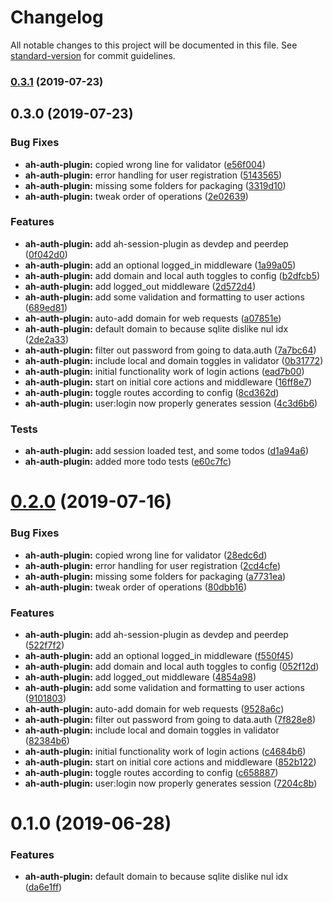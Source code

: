 # Changelog

All notable changes to this project will be documented in this file. See [standard-version](https://github.com/conventional-changelog/standard-version) for commit guidelines.

### [0.3.1](https://github.com/Zaephor/ah-plugins/compare/v0.3.0...v0.3.1) (2019-07-23)



## 0.3.0 (2019-07-23)


### Bug Fixes

* **ah-auth-plugin:** copied wrong line for validator ([e56f004](https://github.com/Zaephor/ah-plugins/commit/e56f004))
* **ah-auth-plugin:** error handling for user registration ([5143565](https://github.com/Zaephor/ah-plugins/commit/5143565))
* **ah-auth-plugin:** missing some folders for packaging ([3319d10](https://github.com/Zaephor/ah-plugins/commit/3319d10))
* **ah-auth-plugin:** tweak order of operations ([2e02639](https://github.com/Zaephor/ah-plugins/commit/2e02639))


### Features

* **ah-auth-plugin:** add ah-session-plugin as devdep and peerdep ([0f042d0](https://github.com/Zaephor/ah-plugins/commit/0f042d0))
* **ah-auth-plugin:** add an optional logged_in middleware ([1a99a05](https://github.com/Zaephor/ah-plugins/commit/1a99a05))
* **ah-auth-plugin:** add domain and local auth toggles to config ([b2dfcb5](https://github.com/Zaephor/ah-plugins/commit/b2dfcb5))
* **ah-auth-plugin:** add logged_out middleware ([2d572d4](https://github.com/Zaephor/ah-plugins/commit/2d572d4))
* **ah-auth-plugin:** add some validation and formatting to user actions ([689ed81](https://github.com/Zaephor/ah-plugins/commit/689ed81))
* **ah-auth-plugin:** auto-add domain for web requests ([a07851e](https://github.com/Zaephor/ah-plugins/commit/a07851e))
* **ah-auth-plugin:** default domain to  because sqlite dislike nul idx ([2de2a33](https://github.com/Zaephor/ah-plugins/commit/2de2a33))
* **ah-auth-plugin:** filter out password from going to data.auth ([7a7bc64](https://github.com/Zaephor/ah-plugins/commit/7a7bc64))
* **ah-auth-plugin:** include local and domain toggles in validator ([0b31772](https://github.com/Zaephor/ah-plugins/commit/0b31772))
* **ah-auth-plugin:** initial functionality work of login actions ([ead7b00](https://github.com/Zaephor/ah-plugins/commit/ead7b00))
* **ah-auth-plugin:** start on initial core actions and middleware ([16ff8e7](https://github.com/Zaephor/ah-plugins/commit/16ff8e7))
* **ah-auth-plugin:** toggle routes according to config ([8cd362d](https://github.com/Zaephor/ah-plugins/commit/8cd362d))
* **ah-auth-plugin:** user:login now properly generates session ([4c3d6b6](https://github.com/Zaephor/ah-plugins/commit/4c3d6b6))


### Tests

* **ah-auth-plugin:** add session loaded test, and some todos ([d1a94a6](https://github.com/Zaephor/ah-plugins/commit/d1a94a6))
* **ah-auth-plugin:** added more todo tests ([e60c7fc](https://github.com/Zaephor/ah-plugins/commit/e60c7fc))



# [0.2.0](https://github.com/Zaephor/ah-plugins/compare/@zaephor-ah/ah-auth-plugin@0.1.0...@zaephor-ah/ah-auth-plugin@0.2.0) (2019-07-16)


### Bug Fixes

* **ah-auth-plugin:** copied wrong line for validator ([28edc6d](https://github.com/Zaephor/ah-plugins/commit/28edc6d))
* **ah-auth-plugin:** error handling for user registration ([2cd4cfe](https://github.com/Zaephor/ah-plugins/commit/2cd4cfe))
* **ah-auth-plugin:** missing some folders for packaging ([a7731ea](https://github.com/Zaephor/ah-plugins/commit/a7731ea))
* **ah-auth-plugin:** tweak order of operations ([80dbb16](https://github.com/Zaephor/ah-plugins/commit/80dbb16))


### Features

* **ah-auth-plugin:** add ah-session-plugin as devdep and peerdep ([522f7f2](https://github.com/Zaephor/ah-plugins/commit/522f7f2))
* **ah-auth-plugin:** add an optional logged_in middleware ([f550f45](https://github.com/Zaephor/ah-plugins/commit/f550f45))
* **ah-auth-plugin:** add domain and local auth toggles to config ([052f12d](https://github.com/Zaephor/ah-plugins/commit/052f12d))
* **ah-auth-plugin:** add logged_out middleware ([4854a98](https://github.com/Zaephor/ah-plugins/commit/4854a98))
* **ah-auth-plugin:** add some validation and formatting to user actions ([9101803](https://github.com/Zaephor/ah-plugins/commit/9101803))
* **ah-auth-plugin:** auto-add domain for web requests ([9528a6c](https://github.com/Zaephor/ah-plugins/commit/9528a6c))
* **ah-auth-plugin:** filter out password from going to data.auth ([7f828e8](https://github.com/Zaephor/ah-plugins/commit/7f828e8))
* **ah-auth-plugin:** include local and domain toggles in validator ([82384b6](https://github.com/Zaephor/ah-plugins/commit/82384b6))
* **ah-auth-plugin:** initial functionality work of login actions ([c4684b6](https://github.com/Zaephor/ah-plugins/commit/c4684b6))
* **ah-auth-plugin:** start on initial core actions and middleware ([852b122](https://github.com/Zaephor/ah-plugins/commit/852b122))
* **ah-auth-plugin:** toggle routes according to config ([c658887](https://github.com/Zaephor/ah-plugins/commit/c658887))
* **ah-auth-plugin:** user:login now properly generates session ([7204c8b](https://github.com/Zaephor/ah-plugins/commit/7204c8b))





# 0.1.0 (2019-06-28)


### Features

* **ah-auth-plugin:** default domain to  because sqlite dislike nul idx ([da6e1ff](https://github.com/Zaephor/ah-plugins/commit/da6e1ff))
